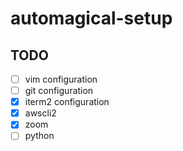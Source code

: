 # automagical-setup

## TODO
- [ ] vim configuration
- [ ] git configuration
- [x] iterm2 configuration
- [x] awscli2
- [x] zoom
- [ ] python
